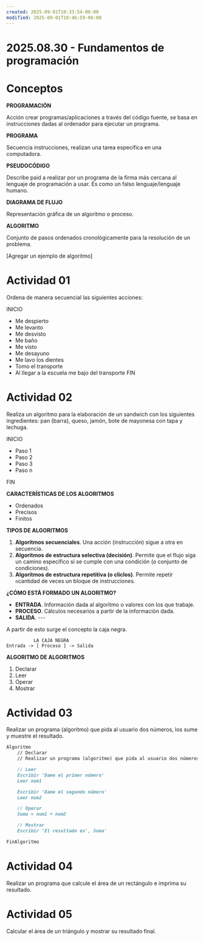 ```yaml
---
created: 2025-09-01T10:33:54-06:00
modified: 2025-09-01T10:46:59-06:00
---
```


# 2025.08.30 - Fundamentos de programación

# Conceptos

**PROGRAMACIÓN**

Acción crear programas/aplicaciones a través del código fuente, se basa en instrucciones dadas al ordenador para ejecutar un programa.

**PROGRAMA**

Secuencia instrucciones, realizan una tarea específica en una computadora.

**PSEUDOCÓDIGO**

Describe paid a realizar por un programa de la firma más cercana al lenguaje de programación a usar. Es como un falso lenguaje/lenguaje humano. 

**DIAGRAMA DE FLUJO**

Representación gráfica de un algoritmo o proceso. 

**ALGORITMO**

Conjunto de pasos ordenados cronológicamente para la resolución de un problema.

\[Agregar un ejemplo de algoritmo\]

# Actividad 01

Ordena de manera secuencial las siguientes acciones:

INICIO
- Me despierto
- Me levanto
- Me desvisto
- Me baño
- Me visto
- Me desayuno
- Me lavo los dientes
- Tomo el transporte
- Al llegar a la escuela me bajo del transporte
FIN

# Actividad 02

Realiza un algoritmo para la elaboración de un sandwich con los siguientes ingredientes: pan (barra), queso, jamón, bote de mayonesa con tapa y lechuga.

INICIO

- Paso 1
- Paso 2
- Paso 3
- Paso n

FIN

**CARACTERÍSTICAS DE LOS ALGORITMOS**

- Ordenados
- Precisos
- Finitos

**TIPOS DE ALGORITMOS**

1. **Algoritmos secuenciales**. Una acción (instrucción) sigue a otra en secuencia.
2. **Algoritmos de estructura selectiva (decisión)**. Permite que el flujo siga un camino específico si se cumple con una condición (o conjunto de condiciones).
3. **Algoritmos de estructura repetitiva (o cliclos)**. Permite repetir `n`cantidad de veces un bloque de instrucciones.

**¿CÓMO ESTÁ FORMADO UN ALGORITMO?**

- **ENTRADA**. Información dada al algoritmo o valores con los que trabaje.
- **PROCESO**. Cálculos necesarios a partir de la información dada.
- **SALIDA**. ---

A partir de esto surge el concepto la caja negra.
```
          LA CAJA NEGRA
Entrada -> [ Proceso ] -> Salida
```

**ALGORITMO DE ALGORITMOS**

1. Declarar
2. Leer
3. Operar
4. Mostrar

# Actividad 03

Realizar un programa (algoritmo) que pida al usuario dos números, los sume y muestre el resultado.

```markdown
Algoritmo
    // Declarar
    // Realizar un programa (algoritmo) que pida al usuario dos números, los sume y muestre el resultado.

    // Leer
    Escribir 'Dame el primer número'
    Leer num1

    Escribir 'Dame el segundo número'
    Leer num2

    // Operar
    Suma = num1 + num2

    // Mostrar
    Escribir 'El resultado es', Suma'

FinAlgoritmo
```

# Actividad 04

Realizar un programa que calcule el área de un rectángulo e imprima su resultado.

# Actividad 05

Calcular el área de un triángulo y mostrar su resultado final.

